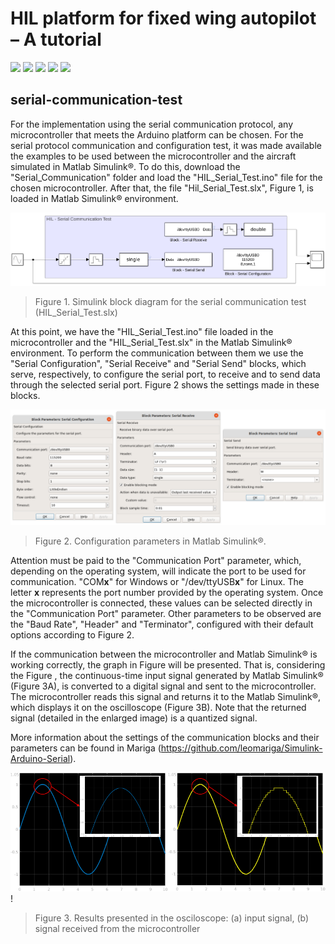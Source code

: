 # HIL platform for fixed wing autopilot – A tutorial

![](https://img.shields.io/github/stars/MouraWM/HIL-platform-fixed-wing-autopilot.svg) ![](https://img.shields.io/github/forks/MouraWM/HIL-platform-fixed-wing-autopilot.svg) ![](https://https://img.shields.io/github/release/MouraWM/HIL-platform-fixed-wing-autopilot.svg) ![](https://img.shields.io/github/issues/MouraWM/HIL-platform-fixed-wing-autopilot.svg) ![](https://img.shields.io/github/bower/MouraWM/HIL-platform-fixed-wing-autopilot.svg)


## serial-communication-test

For the implementation using the serial communication protocol, any microcontroller that meets the Arduino platform can be chosen. For the serial protocol communication and configuration test, it was made available the examples to be used between the microcontroller and the aircraft simulated in Matlab Simulink®. To do this, download the "Serial\_Communication" folder and load the "HIL\_Serial\_Test.ino" file for the chosen microcontroller. After that, the file "Hil\_Serial\_Test.slx", Figure 1, is loaded in Matlab Simulink® environment.

![](https://github.com/MouraWM/HIL-platform-fixed-wing-autopilot/blob/main/images/Fig12.png)
> Figure 1. Simulink block diagram for the serial communication
test (HIL\_Serial\_Test.slx)

At this point, we have the "HIL\_Serial\_Test.ino" file loaded in the
microcontroller and the "HIL\_Serial\_Test.slx" in the Matlab Simulink®
environment. To perform the communication between them we use the
"Serial Configuration", "Serial Receive" and "Serial Send" blocks, which
serve, respectively, to configure the serial port, to receive and to
send data through the selected serial port. Figure 2 shows the settings
made in these blocks.

![](https://github.com/MouraWM/HIL-platform-fixed-wing-autopilot/blob/main/images/Fig17.png)
> Figure 2. Configuration parameters in Matlab Simulink®.

Attention must be paid to the "Communication Port" parameter, which,
depending on the operating system, will indicate the port to be used for
communication. \"COM**x**\" for Windows or \"/dev/ttyUSB**x**\" for
Linux. The letter **x** represents the port number provided by the
operating system. Once the microcontroller is connected, these values
can be selected directly in the "Communication Port" parameter. Other
parameters to be observed are the "Baud Rate", "Header" and
"Terminator", configured with their default options according to Figure 2.

If the communication between the microcontroller and Matlab Simulink® is
working correctly, the graph in Figure will be presented. That is,
considering the Figure , the continuous-time input signal generated by
Matlab Simulink® (Figure 3A), is converted to a digital signal and sent
to the microcontroller. The microcontroller reads this signal and
returns it to the Matlab Simulink®, which displays it on the
oscilloscope (Figure 3B). Note that the returned signal (detailed in the
enlarged image) is a quantized signal.

More information about the settings of the communication blocks and
their parameters can be found in Mariga (https://github.com/leomariga/Simulink-Arduino-Serial).

![](https://github.com/MouraWM/HIL-platform-fixed-wing-autopilot/blob/main/images/Fig16.png)!
> Figure 3. Results presented in the osciloscope: (a) input
signal, (b) signal received from the microcontroller

